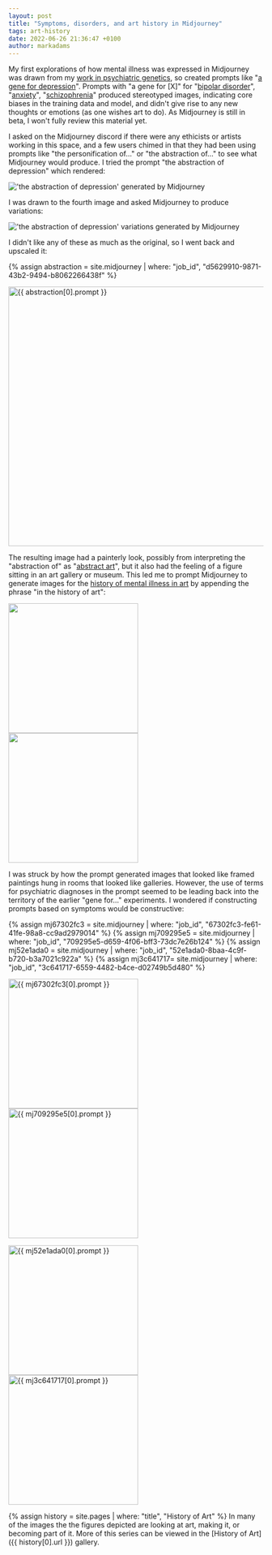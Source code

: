```yaml
---
layout: post
title: "Symptoms, disorders, and art history in Midjourney"
tags: art-history
date: 2022-06-26 21:36:47 +0100
author: markadams
---
```


My first explorations of how mental illness was expressed in Midjourney was drawn from my [work in psychiatric genetics](https://www.ed.ac.uk/profile/dr-mark-james-adams), so created prompts like "[a gene for depression][gene-for-mdd]".  Prompts with "a gene for \[X\]" for "[bipolar disorder][gene-for-bip]", "[anxiety][gene-for-anx]", "[schizophrenia][gene-for-scz]" produced stereotyped images, indicating core biases in the training data and model, and didn't give rise to any new thoughts or emotions (as one wishes art to do). As Midjourney is still in beta, I won't fully review this material yet. 

I asked on the Midjourney discord if there were any ethicists or artists working in this space, and a few users chimed in that they had been using prompts like "the personification of…" or "the abstraction of…" to see what Midjourney would produce. I tried the prompt "the abstraction of depression" which rendered:

!['the abstraction of depression' generated by Midjourney](https://storage.googleapis.com/dream-machines-output/bf27cde4-1961-4b01-8188-588e028b8577/grid_0.png)

I was drawn to the fourth image and asked Midjourney to produce variations:

!['the abstraction of depression' variations generated by Midjourney](https://storage.googleapis.com/dream-machines-output/2cc70aa1-15ea-409f-8fa6-b28cb3b5a033/grid_0.png)

I didn't like any of these as much as the original, so I went back and upscaled it:

{% assign abstraction = site.midjourney | where: "job_id", "d5629910-9871-43b2-9494-b8062266438f" %}
<p><a href="{{ abstraction[0].url }}"><img src="{{ abstraction[0].image }}" alt="{{ abstraction[0].prompt }}" width=512 height=512/></a></p>

The resulting image had a painterly look, possibly from interpreting the "abstraction of" as "[abstract art][abstract]", but it also had the feeling of a figure sitting in an art gallery or museum. This led me to prompt Midjourney to generate images for the [history of mental illness in art][illness-in-art] by appending the phrase "in the history of art":

<img src="https://storage.googleapis.com/dream-machines-output/55c36f4a-f702-42c1-a70a-ddbe69a96486/grid_0.png" width="256" height="256"/><img src="https://storage.googleapis.com/dream-machines-output/3458094a-8e80-4cfe-af59-399d6fbabbc9/grid_0.png" width="256" height="256"/>

I was struck by how the prompt generated images that looked like framed paintings hung in rooms that looked like galleries. However, the use of terms for psychiatric diagnoses in the prompt seemed to be leading back into the territory of the earlier "gene for…" experiments. I wondered if constructing prompts based on symptoms would be constructive:

{% assign mj67302fc3 = site.midjourney | where: "job_id", "67302fc3-fe61-41fe-98a8-cc9ad2979014" %}
{% assign mj709295e5 = site.midjourney | where: "job_id", "709295e5-d659-4f06-bff3-73dc7e26b124" %}
{% assign mj52e1ada0 = site.midjourney | where: "job_id", "52e1ada0-8baa-4c9f-b720-b3a7021c922a" %}
{% assign mj3c641717= site.midjourney | where: "job_id", "3c641717-6559-4482-b4ce-d02749b5d480" %}

<a href="{{ mj67302fc3[0].url }}"><img src="{{ mj67302fc3[0].image }}" alt="{{ mj67302fc3[0].prompt }}" width=256 height=256/></a> <a href="{{ mj709295e5[0].url }}"><img src="{{ mj709295e5[0].image }}" alt="{{ mj709295e5[0].prompt }}" width=256 height=256/></a>

<a href="{{ mj52e1ada0[0].url }}"><img src="{{ mj52e1ada0[0].image }}" alt="{{ mj52e1ada0[0].prompt }}" width=256 height=256/></a> <a href="{{ mj3c641717[0].url }}"><img src="{{ mj3c641717[0].image }}" alt="{{ mj3c641717[0].prompt }}" width=256 height=256/></a>

{% assign history = site.pages | where: "title", "History of Art" %}
In many of the images the the figures depicted are looking at art, making it, or becoming part of it. More of this series can be viewed in the [History of Art]({{ history[0].url }}) gallery.

[gene-for-mdd]: https://storage.googleapis.com/dream-machines-output/38ce81c1-f94f-461b-b5c2-8688ceb10935/grid_0.webp
[gene-for-bip]: https://storage.googleapis.com/dream-machines-output/740106e4-c7a7-4b3f-b21d-6c0bdcd2a912/grid_0.webp
[gene-for-anx]: https://storage.googleapis.com/dream-machines-output/7e8a6fbd-53c1-4afa-ac1c-854437232876/grid_0.webp
[gene-for-scz]: https://storage.googleapis.com/dream-machines-output/42e4023c-befb-4c64-a89f-34a1a4c25489/grid_0.webp
[abstract]: https://en.wikipedia.org/wiki/Abstract_art
[illness-in-art]: https://www.theguardian.com/society/christmas-charity-appeal-2014-blog/2015/jan/13/-sp-a-short-history-of-mental-illness-in-art